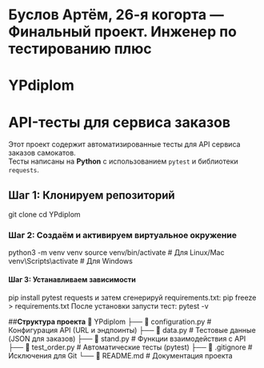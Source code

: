 # Буслов Артём, 26-я когорта — Финальный проект. Инженер по тестированию плюс
# YPdiplom
# API-тесты для сервиса заказов 

Этот проект содержит автоматизированные тесты для API сервиса заказов самокатов.  
Тесты написаны на **Python** с использованием `pytest` и библиотеки `requests`.

##  **Шаг 1: Клонируем репозиторий**
git clone 
cd YPdiplom
### **Шаг 2: Создаём и активируем виртуальное окружение**
python3 -m venv venv
source venv/bin/activate  # Для Linux/Mac
venv\Scripts\activate     # Для Windows
#### **Шаг 3: Устанавливаем зависимости**
pip install pytest requests
и затем сгенерируй requirements.txt:
pip freeze > requirements.txt
После установки запусти тест:
pytest -v

##**Структура проекта**
📂 YPdiplom ├── 📄 configuration.py # Конфигурация API (URL и эндпоинты) ├── 📄 data.py # Тестовые данные (JSON для заказов) ├── 📄 stand.py # Функции взаимодействия с API ├── 📄 test_order.py # Автоматические тесты (pytest) ├── 📄 .gitignore # Исключения для Git └── 📄 README.md # Документация проекта
